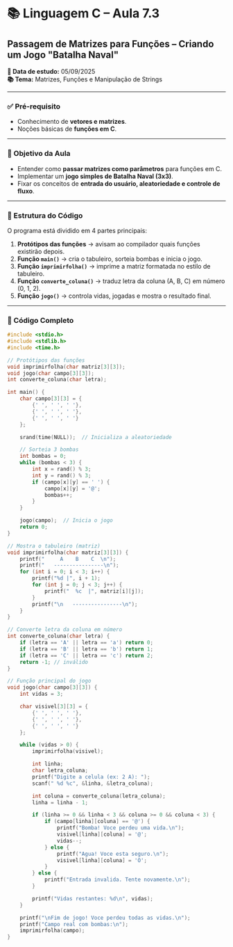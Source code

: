 # 📚 Linguagem C – Aula 7.3  
## Passagem de Matrizes para Funções – Criando um Jogo "Batalha Naval"

**📅 Data de estudo:** 05/09/2025  
**📚 Tema:** Matrizes, Funções e Manipulação de Strings  

---

### ✅ Pré-requisito
- Conhecimento de **vetores e matrizes**.  
- Noções básicas de **funções em C**.  

---

### 📖 Objetivo da Aula
- Entender como **passar matrizes como parâmetros** para funções em C.  
- Implementar um **jogo simples de Batalha Naval (3x3)**.  
- Fixar os conceitos de **entrada do usuário, aleatoriedade e controle de fluxo**.  

---

### 🧩 Estrutura do Código
O programa está dividido em 4 partes principais:

1. **Protótipos das funções** → avisam ao compilador quais funções existirão depois.  
2. **Função `main()`** → cria o tabuleiro, sorteia bombas e inicia o jogo.  
3. **Função `imprimirfolha()`** → imprime a matriz formatada no estilo de tabuleiro.  
4. **Função `converte_coluna()`** → traduz letra da coluna (A, B, C) em número (0, 1, 2).  
5. **Função `jogo()`** → controla vidas, jogadas e mostra o resultado final.  

---

### 📜 Código Completo
```c
#include <stdio.h>
#include <stdlib.h>
#include <time.h>

// Protótipos das funções
void imprimirfolha(char matriz[3][3]);
void jogo(char campo[3][3]);
int converte_coluna(char letra);

int main() {
    char campo[3][3] = {
        {' ', ' ', ' '},
        {' ', ' ', ' '},
        {' ', ' ', ' '}
    };

    srand(time(NULL));  // Inicializa a aleatoriedade

    // Sorteia 3 bombas
    int bombas = 0;
    while (bombas < 3) {
        int x = rand() % 3;
        int y = rand() % 3;
        if (campo[x][y] == ' ') {
            campo[x][y] = '@';
            bombas++;
        }
    }

    jogo(campo);  // Inicia o jogo
    return 0;
}

// Mostra o tabuleiro (matriz)
void imprimirfolha(char matriz[3][3]) {
    printf("     A    B    C  \n");
    printf("   ----------------\n");
    for (int i = 0; i < 3; i++) {
        printf("%d |", i + 1);
        for (int j = 0; j < 3; j++) {
            printf("  %c  |", matriz[i][j]);
        }
        printf("\n   ----------------\n");
    }
}

// Converte letra da coluna em número
int converte_coluna(char letra) {
    if (letra == 'A' || letra == 'a') return 0;
    if (letra == 'B' || letra == 'b') return 1;
    if (letra == 'C' || letra == 'c') return 2;
    return -1; // inválido
}

// Função principal do jogo
void jogo(char campo[3][3]) {
    int vidas = 3;

    char visivel[3][3] = {
        {' ', ' ', ' '},
        {' ', ' ', ' '},
        {' ', ' ', ' '}
    };

    while (vidas > 0) {
        imprimirfolha(visivel);

        int linha;
        char letra_coluna;
        printf("Digite a celula (ex: 2 A): ");
        scanf(" %d %c", &linha, &letra_coluna);

        int coluna = converte_coluna(letra_coluna);
        linha = linha - 1;

        if (linha >= 0 && linha < 3 && coluna >= 0 && coluna < 3) {
            if (campo[linha][coluna] == '@') {
                printf("Bomba! Voce perdeu uma vida.\n");
                visivel[linha][coluna] = '@';
                vidas--;
            } else {
                printf("Agua! Voce esta seguro.\n");
                visivel[linha][coluna] = 'O';
            }
        } else {
            printf("Entrada invalida. Tente novamente.\n");
        }

        printf("Vidas restantes: %d\n", vidas);
    }

    printf("\nFim de jogo! Voce perdeu todas as vidas.\n");
    printf("Campo real com bombas:\n");
    imprimirfolha(campo);
}
